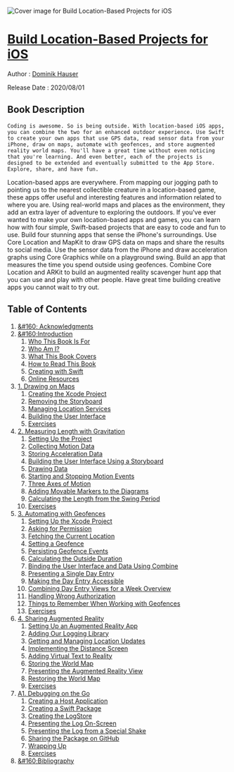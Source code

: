 ![Cover image for Build Location-Based Projects for iOS](https://imgdetail.ebookreading.net/cover/cover/20201212/EB9781680508000.jpg)

[Build Location-Based Projects for iOS](https://ebookreading.net/view/book/Build+Location-Based+Projects+for+iOS-EB9781680508000_1.html "Build Location-Based Projects for iOS")
====================================================================================================================

Author : [Dominik Hauser](https://ebookreading.net/search/author/Dominik+Hauser)

Release Date : 2020/08/01

Book Description
-----------------


    
    Coding is awesome. So is being outside. With location-based iOS apps, you can combine the two for an enhanced outdoor experience. Use Swift to create your own apps that use GPS data, read sensor data from your iPhone, draw on maps, automate with geofences, and store augmented reality world maps. You'll have a great time without even noticing that you're learning. And even better, each of the projects is designed to be extended and eventually submitted to the App Store. Explore, share, and have fun.
Location-based apps are everywhere. From mapping our jogging path to pointing us to the nearest collectible creature in a location-based game, these apps offer useful and interesting features and information related to where you are. Using real-world maps and places as the environment, they add an extra layer of adventure to exploring the outdoors. If you've ever wanted to make your own location-based apps and games, you can learn how with four simple, Swift-based projects that are easy to code and fun to use.
Build four stunning apps that sense the iPhone's surroundings. Use Core Location and MapKit to draw GPS data on maps and share the results to social media. Use the sensor data from the iPhone and draw acceleration graphs using Core Graphics while on a playground swing. Build an app that measures the time you spend outside using geofences. Combine Core Location and ARKit to build an augmented reality scavenger hunt app that you can use and play with other people. Have great time building creative apps you cannot wait to try out.

  

Table of Contents
-----------------

1. [&amp;#160;
    Acknowledgments
  ](https://ebookreading.net/view/book/Build+Location-Based+Projects+for+iOS-EB9781680508000_6.html#ch.acknowledgements)
1. [&amp;#160;Introduction](https://ebookreading.net/view/book/Build+Location-Based+Projects+for+iOS-EB9781680508000_7.html#d24e111)
    1. [
      Who This Book Is For
    ](https://ebookreading.net/view/book/Build+Location-Based+Projects+for+iOS-EB9781680508000_8.html#d24e120)
    1. [
      Who Am I?
    ](https://ebookreading.net/view/book/Build+Location-Based+Projects+for+iOS-EB9781680508000_9.html#d24e127)
    1. [
      What This Book Covers
    ](https://ebookreading.net/view/book/Build+Location-Based+Projects+for+iOS-EB9781680508000_10.html#d24e140)
    1. [
      How to Read This Book
    ](https://ebookreading.net/view/book/Build+Location-Based+Projects+for+iOS-EB9781680508000_11.html#d24e194)
    1. [
      Creating with Swift
    ](https://ebookreading.net/view/book/Build+Location-Based+Projects+for+iOS-EB9781680508000_12.html#d24e204)
    1. [
      Online Resources
    ](https://ebookreading.net/view/book/Build+Location-Based+Projects+for+iOS-EB9781680508000_13.html#d24e229)
1. [1. Drawing on Maps](https://ebookreading.net/view/book/Build+Location-Based+Projects+for+iOS-EB9781680508000_14.html#chp.maps)
    1. [
  Creating the Xcode Project
](https://ebookreading.net/view/book/Build+Location-Based+Projects+for+iOS-EB9781680508000_15.html#sec.map.creating.xc)
    1. [
      Removing the Storyboard
    ](https://ebookreading.net/view/book/Build+Location-Based+Projects+for+iOS-EB9781680508000_16.html#d24e505)
    1. [
      Managing Location Services
    ](https://ebookreading.net/view/book/Build+Location-Based+Projects+for+iOS-EB9781680508000_17.html#d24e786)
    1. [
      Building the User Interface
    ](https://ebookreading.net/view/book/Build+Location-Based+Projects+for+iOS-EB9781680508000_18.html#d24e1400)
    1. [
      Exercises
    ](https://ebookreading.net/view/book/Build+Location-Based+Projects+for+iOS-EB9781680508000_19.html#d24e4795)
1. [2. Measuring Length with Gravitation](https://ebookreading.net/view/book/Build+Location-Based+Projects+for+iOS-EB9781680508000_20.html#chp.sensors)
    1. [
      Setting Up the Project
    ](https://ebookreading.net/view/book/Build+Location-Based+Projects+for+iOS-EB9781680508000_21.html#d24e4869)
    1. [
      Collecting Motion Data
    ](https://ebookreading.net/view/book/Build+Location-Based+Projects+for+iOS-EB9781680508000_22.html#d24e5040)
    1. [
      Storing Acceleration Data
    ](https://ebookreading.net/view/book/Build+Location-Based+Projects+for+iOS-EB9781680508000_23.html#d24e5343)
    1. [
      Building the User Interface Using a Storyboard
    ](https://ebookreading.net/view/book/Build+Location-Based+Projects+for+iOS-EB9781680508000_24.html#d24e5643)
    1. [
      Drawing Data
    ](https://ebookreading.net/view/book/Build+Location-Based+Projects+for+iOS-EB9781680508000_25.html#d24e5789)
    1. [
      Starting and Stopping Motion Events
    ](https://ebookreading.net/view/book/Build+Location-Based+Projects+for+iOS-EB9781680508000_26.html#d24e6624)
    1. [
      Three Axes of Motion
    ](https://ebookreading.net/view/book/Build+Location-Based+Projects+for+iOS-EB9781680508000_27.html#d24e6860)
    1. [
      Adding Movable Markers to the Diagrams
    ](https://ebookreading.net/view/book/Build+Location-Based+Projects+for+iOS-EB9781680508000_28.html#d24e7322)
    1. [
      Calculating the Length from the Swing Period
    ](https://ebookreading.net/view/book/Build+Location-Based+Projects+for+iOS-EB9781680508000_29.html#d24e7868)
    1. [
      Exercises
    ](https://ebookreading.net/view/book/Build+Location-Based+Projects+for+iOS-EB9781680508000_30.html#d24e8169)
1. [3. Automating with Geofences](https://ebookreading.net/view/book/Build+Location-Based+Projects+for+iOS-EB9781680508000_31.html#chp.geofences)
    1. [
      Setting Up the Xcode Project
    ](https://ebookreading.net/view/book/Build+Location-Based+Projects+for+iOS-EB9781680508000_32.html#d24e8220)
    1. [
      Asking for Permission
    ](https://ebookreading.net/view/book/Build+Location-Based+Projects+for+iOS-EB9781680508000_33.html#d24e8444)
    1. [
      Fetching the Current Location
    ](https://ebookreading.net/view/book/Build+Location-Based+Projects+for+iOS-EB9781680508000_34.html#d24e8738)
    1. [
      Setting a Geofence
    ](https://ebookreading.net/view/book/Build+Location-Based+Projects+for+iOS-EB9781680508000_35.html#d24e9119)
    1. [
      Persisting Geofence Events
    ](https://ebookreading.net/view/book/Build+Location-Based+Projects+for+iOS-EB9781680508000_36.html#d24e9357)
    1. [
      Calculating the Outside Duration
    ](https://ebookreading.net/view/book/Build+Location-Based+Projects+for+iOS-EB9781680508000_37.html#d24e10311)
    1. [
      Binding the User Interface and Data Using Combine
    ](https://ebookreading.net/view/book/Build+Location-Based+Projects+for+iOS-EB9781680508000_38.html#d24e11040)
    1. [
      Presenting a Single Day Entry
    ](https://ebookreading.net/view/book/Build+Location-Based+Projects+for+iOS-EB9781680508000_39.html#d24e11162)
    1. [
      Making the Day Entry Accessible
    ](https://ebookreading.net/view/book/Build+Location-Based+Projects+for+iOS-EB9781680508000_40.html#d24e12263)
    1. [
      Combining Day Entry Views for a Week Overview
    ](https://ebookreading.net/view/book/Build+Location-Based+Projects+for+iOS-EB9781680508000_41.html#d24e12525)
    1. [
      Handling Wrong Authorization
    ](https://ebookreading.net/view/book/Build+Location-Based+Projects+for+iOS-EB9781680508000_42.html#d24e13132)
    1. [
      Things to Remember When Working with Geofences
    ](https://ebookreading.net/view/book/Build+Location-Based+Projects+for+iOS-EB9781680508000_43.html#d24e13372)
    1. [
      Exercises
    ](https://ebookreading.net/view/book/Build+Location-Based+Projects+for+iOS-EB9781680508000_44.html#d24e13398)
1. [4. Sharing Augmented Reality](https://ebookreading.net/view/book/Build+Location-Based+Projects+for+iOS-EB9781680508000_45.html#chp.scavengerhunt)
    1. [
      Setting Up an Augmented Reality App
    ](https://ebookreading.net/view/book/Build+Location-Based+Projects+for+iOS-EB9781680508000_46.html#d24e13445)
    1. [
      Adding Our Logging Library
    ](https://ebookreading.net/view/book/Build+Location-Based+Projects+for+iOS-EB9781680508000_47.html#d24e13494)
    1. [
      Getting and Managing Location Updates
    ](https://ebookreading.net/view/book/Build+Location-Based+Projects+for+iOS-EB9781680508000_48.html#d24e13656)
    1. [
      Implementing the Distance Screen
    ](https://ebookreading.net/view/book/Build+Location-Based+Projects+for+iOS-EB9781680508000_49.html#d24e14077)
    1. [
      Adding Virtual Text to Reality
    ](https://ebookreading.net/view/book/Build+Location-Based+Projects+for+iOS-EB9781680508000_50.html#d24e15510)
    1. [
      Storing the World Map
    ](https://ebookreading.net/view/book/Build+Location-Based+Projects+for+iOS-EB9781680508000_51.html#d24e16342)
    1. [
      Presenting the Augmented Reality View
    ](https://ebookreading.net/view/book/Build+Location-Based+Projects+for+iOS-EB9781680508000_52.html#d24e16789)
    1. [
      Restoring the World Map
    ](https://ebookreading.net/view/book/Build+Location-Based+Projects+for+iOS-EB9781680508000_53.html#d24e17391)
    1. [
      Exercises
    ](https://ebookreading.net/view/book/Build+Location-Based+Projects+for+iOS-EB9781680508000_54.html#d24e17572)
1. [A1. Debugging on the Go](https://ebookreading.net/view/book/Build+Location-Based+Projects+for+iOS-EB9781680508000_55.html#app.debugging)
    1. [Creating a Host Application](https://ebookreading.net/view/book/Build+Location-Based+Projects+for+iOS-EB9781680508000_56.html#d24e17607)
    1. [Creating a Swift Package](https://ebookreading.net/view/book/Build+Location-Based+Projects+for+iOS-EB9781680508000_57.html#d24e17629)
    1. [Creating the LogStore](https://ebookreading.net/view/book/Build+Location-Based+Projects+for+iOS-EB9781680508000_58.html#d24e17711)
    1. [Presenting the Log On-Screen](https://ebookreading.net/view/book/Build+Location-Based+Projects+for+iOS-EB9781680508000_59.html#d24e17852)
    1. [Presenting the Log from a Special Shake](https://ebookreading.net/view/book/Build+Location-Based+Projects+for+iOS-EB9781680508000_60.html#d24e18434)
    1. [
      Sharing the Package on GitHub
    ](https://ebookreading.net/view/book/Build+Location-Based+Projects+for+iOS-EB9781680508000_61.html#d24e19158)
    1. [Wrapping Up](https://ebookreading.net/view/book/Build+Location-Based+Projects+for+iOS-EB9781680508000_62.html#d24e19200)
    1. [Exercises](https://ebookreading.net/view/book/Build+Location-Based+Projects+for+iOS-EB9781680508000_63.html#d24e19205)
1. [&amp;#160;Bibliography](https://ebookreading.net/view/book/Build+Location-Based+Projects+for+iOS-EB9781680508000_64.html#d24e19237)
